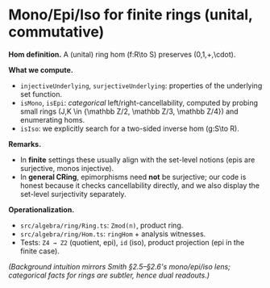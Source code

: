 # Mono/Epi/Iso for **finite** rings (unital, commutative)

**Hom definition.** A (unital) ring hom \(f:R\to S\) preserves \(0,1,+,\cdot\).

**What we compute.**
- `injectiveUnderlying`, `surjectiveUnderlying`: properties of the underlying set function.
- `isMono`, `isEpi`: *categorical* left/right-cancellability, computed by probing small rings \(J,K \in \{\mathbb Z/2, \mathbb Z/3, \mathbb Z/4\}\) and enumerating homs.
- `isIso`: we explicitly search for a two-sided inverse hom \(g:S\to R\).

**Remarks.**
- In **finite** settings these usually align with the set-level notions (epis are surjective, monos injective).
- In **general CRing**, epimorphisms need **not** be surjective; our code is honest because it checks cancellability directly, and we also display the set-level surjectivity separately.

**Operationalization.**
- `src/algebra/ring/Ring.ts`: `Zmod(n)`, product ring.
- `src/algebra/ring/Hom.ts`: `ringHom` + analysis witnesses.
- Tests: `Z4 → Z2` (quotient, epi), `id` (iso), product projection (epi in the finite case).

*(Background intuition mirrors Smith §2.5–§2.6's mono/epi/iso lens; categorical facts for rings are subtler, hence dual readouts.)*
